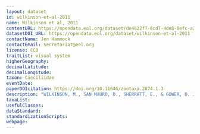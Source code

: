 ```yaml
---
layout: dataset
id: wilkinson-et-al-2011
name: Wilkinson et al, 2011
contentURL: https://opendata.eol.org/dataset/de4822f7-6cd7-4de8-8efc-a26cdff7d3c7/resource/48034187-c9ff-4723-b0e5-edb03fa61fc0/download/wilkinson2011.zip
datasetDOI_URL: https://opendata.eol.org/dataset/wilkinson-et-al-2011
contactName: Jen Hammock
contactEmail: secretariat@eol.org
license: CC0
traitList: visual system
higherGeography:
decimalLatitude:
decimalLongitude:
taxon: Caeciliidae
eventDate:
paperDOIcitation: https://doi.org/10.11646/zootaxa.2874.1.3
description: "WILKINSON, M., SAN MAURO, D., SHERRATT, E., & GOWER, D. J. (2011). A nine-family classification of caecilians (Amphibia: Gymnophiona). Zootaxa, 2874(1), 41. doi:10.11646/zootaxa.2874.1.3 .  https://doi.org/10.11646/zootaxa.2874.1.3"
taxaList: 
usefulClasses:
dataStandard:
standardizationScripts:
webpage:
---
```


